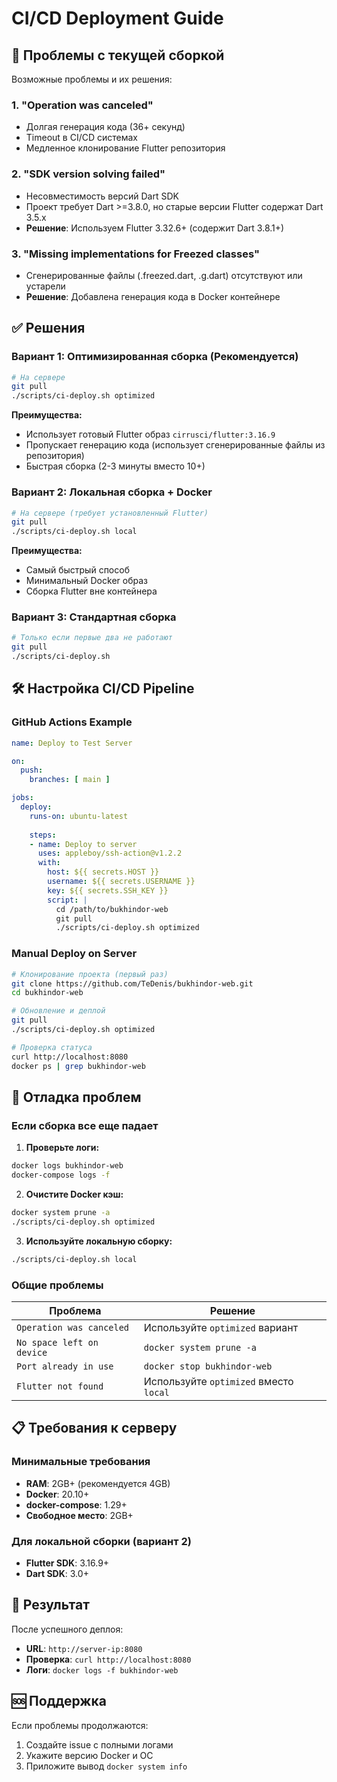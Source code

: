# CI/CD Deployment Guide

## 🚨 Проблемы с текущей сборкой

Возможные проблемы и их решения:

### 1. "Operation was canceled"
- Долгая генерация кода (36+ секунд)
- Timeout в CI/CD системах
- Медленное клонирование Flutter репозитория

### 2. "SDK version solving failed"
- Несовместимость версий Dart SDK
- Проект требует Dart >=3.8.0, но старые версии Flutter содержат Dart 3.5.x
- **Решение**: Используем Flutter 3.32.6+ (содержит Dart 3.8.1+)

### 3. "Missing implementations for Freezed classes"
- Сгенерированные файлы (.freezed.dart, .g.dart) отсутствуют или устарели
- **Решение**: Добавлена генерация кода в Docker контейнере

## ✅ Решения

### Вариант 1: Оптимизированная сборка (Рекомендуется)

```bash
# На сервере
git pull
./scripts/ci-deploy.sh optimized
```

**Преимущества:**
- Использует готовый Flutter образ `cirrusci/flutter:3.16.9`
- Пропускает генерацию кода (использует сгенерированные файлы из репозитория)
- Быстрая сборка (2-3 минуты вместо 10+)

### Вариант 2: Локальная сборка + Docker

```bash
# На сервере (требует установленный Flutter)
git pull
./scripts/ci-deploy.sh local
```

**Преимущества:**
- Самый быстрый способ
- Минимальный Docker образ
- Сборка Flutter вне контейнера

### Вариант 3: Стандартная сборка

```bash
# Только если первые два не работают
git pull
./scripts/ci-deploy.sh
```

## 🛠 Настройка CI/CD Pipeline

### GitHub Actions Example

```yaml
name: Deploy to Test Server

on:
  push:
    branches: [ main ]

jobs:
  deploy:
    runs-on: ubuntu-latest
    
    steps:
    - name: Deploy to server
      uses: appleboy/ssh-action@v1.2.2
      with:
        host: ${{ secrets.HOST }}
        username: ${{ secrets.USERNAME }}
        key: ${{ secrets.SSH_KEY }}
        script: |
          cd /path/to/bukhindor-web
          git pull
          ./scripts/ci-deploy.sh optimized
```

### Manual Deploy on Server

```bash
# Клонирование проекта (первый раз)
git clone https://github.com/TeDenis/bukhindor-web.git
cd bukhindor-web

# Обновление и деплой
git pull
./scripts/ci-deploy.sh optimized

# Проверка статуса
curl http://localhost:8080
docker ps | grep bukhindor-web
```

## 🔧 Отладка проблем

### Если сборка все еще падает

1. **Проверьте логи:**
```bash
docker logs bukhindor-web
docker-compose logs -f
```

2. **Очистите Docker кэш:**
```bash
docker system prune -a
./scripts/ci-deploy.sh optimized
```

3. **Используйте локальную сборку:**
```bash
./scripts/ci-deploy.sh local
```

### Общие проблемы

| Проблема | Решение |
|----------|---------|
| `Operation was canceled` | Используйте `optimized` вариант |
| `No space left on device` | `docker system prune -a` |
| `Port already in use` | `docker stop bukhindor-web` |
| `Flutter not found` | Используйте `optimized` вместо `local` |

## 📋 Требования к серверу

### Минимальные требования
- **RAM**: 2GB+ (рекомендуется 4GB)
- **Docker**: 20.10+
- **docker-compose**: 1.29+
- **Свободное место**: 2GB+

### Для локальной сборки (вариант 2)
- **Flutter SDK**: 3.16.9+
- **Dart SDK**: 3.0+

## 🎯 Результат

После успешного деплоя:
- **URL**: `http://server-ip:8080`
- **Проверка**: `curl http://localhost:8080`
- **Логи**: `docker logs -f bukhindor-web`

## 🆘 Поддержка

Если проблемы продолжаются:
1. Создайте issue с полными логами
2. Укажите версию Docker и ОС
3. Приложите вывод `docker system info`